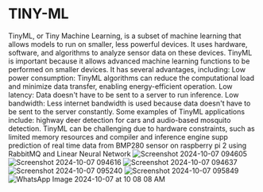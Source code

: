 # TINY-ML
TinyML, or Tiny Machine Learning, is a subset of machine learning that allows models to run on smaller, less powerful devices. It uses hardware, software, and algorithms to analyze sensor data on these devices. 
TinyML is important because it allows advanced machine learning functions to be performed on smaller devices. It has several advantages, including: 
Low power consumption: TinyML algorithms can reduce the computational load and minimize data transfer, enabling energy-efficient operation. 
Low latency: Data doesn't have to be sent to a server to run inference. 
Low bandwidth: Less internet bandwidth is used because data doesn't have to be sent to the server constantly. 
Some examples of TinyML applications include: highway deer detection for cars and audio-based mosquito detection. 
TinyML can be challenging due to hardware constraints, such as limited memory resources and compiler and inference engine supp
prediction of real time data from BMP280 sensor on raspberry pi 2  using RabbitMQ  and Linear Neural Network
![Screenshot 2024-10-07 094605](https://github.com/user-attachments/assets/3edc2afa-8a42-432f-94fe-855f3d0f2c1b)
![Screenshot 2024-10-07 094616](https://github.com/user-attachments/assets/e83151a5-0e09-4193-a7fd-259490831c10)
![Screenshot 2024-10-07 094637](https://github.com/user-attachments/assets/a6829e20-bb64-4a4f-b88b-d982a8c0d2f3)
![Screenshot 2024-10-07 095240](https://github.com/user-attachments/assets/6793882a-32ac-4069-9eb7-0f03385737cc)
![Screenshot 2024-10-07 095849](https://github.com/user-attachments/assets/7f305f86-f618-4bcc-8c43-5e4882cd315c)
![WhatsApp Image 2024-10-07 at 10 08 08 AM](https://github.com/user-attachments/assets/49122f06-2e37-41f1-af5a-898fbc4e7e2a)

